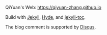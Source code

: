 QiYuan's Web: https://qiyuan-zhang.github.io

Build with [Jekyll](http://jekyllrb.com), [Hyde](http://hyde.getpoole.com), and [jekyll-toc](https://github.com/allejo/jekyll-toc).

The blog comment is supported by [Disqus](https://disqus.com/).